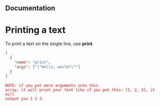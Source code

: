 ## Documentation
# Printing a text
To print a text on the single line, use <b>print</b>.<br>
```json
[
  {
    "name": "print",
    "args": ["\"Hello, world!\""]
  }
]
```
<code style="color : red">NOTE: if you put more arguments into this array, it will print your text like if you put this: [1, 2, 3], it will output you 1 2 3.</code>

